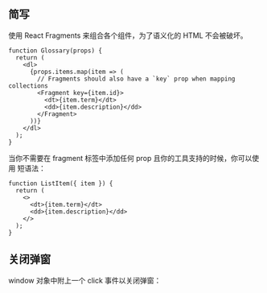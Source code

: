 ## 简写
使用 React Fragments 来组合各个组件，为了语义化的 HTML 不会被破坏。
```
function Glossary(props) {
  return (
    <dl>
      {props.items.map(item => (
        // Fragments should also have a `key` prop when mapping collections
        <Fragment key={item.id}>
          <dt>{item.term}</dt>
          <dd>{item.description}</dd>
        </Fragment>
      ))}
    </dl>
  );
}
```
当你不需要在 fragment 标签中添加任何 prop 且你的工具支持的时候，你可以使用 短语法：
```
function ListItem({ item }) {
  return (
    <>
      <dt>{item.term}</dt>
      <dd>{item.description}</dd>
    </>
  );
}
```

## 关闭弹窗
window 对象中附上一个 click 事件以关闭弹窗：